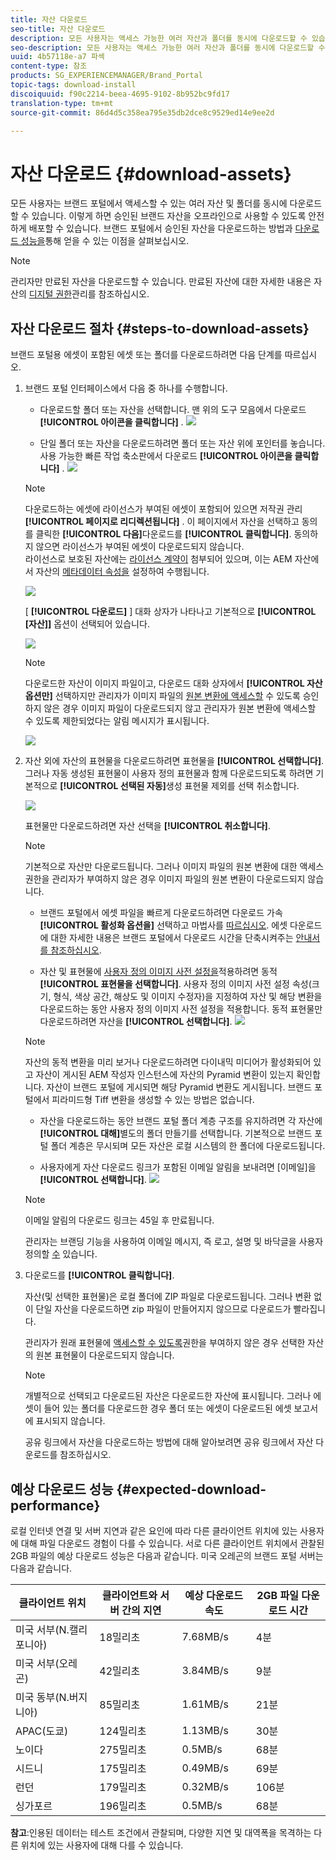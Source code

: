 ```yaml
---
title: 자산 다운로드
seo-title: 자산 다운로드
description: 모든 사용자는 액세스 가능한 여러 자산과 폴더를 동시에 다운로드할 수 있습니다. 이렇게 하면 승인된 브랜드 자산을 오프라인으로 사용할 수 있도록 안전하게 배포할 수 있습니다.
seo-description: 모든 사용자는 액세스 가능한 여러 자산과 폴더를 동시에 다운로드할 수 있습니다. 이렇게 하면 승인된 브랜드 자산을 오프라인으로 사용할 수 있도록 안전하게 배포할 수 있습니다.
uuid: 4b57118e-a7 파섹
content-type: 참조
products: SG_EXPERIENCEMANAGER/Brand_Portal
topic-tags: download-install
discoiquuid: f90c2214-beea-4695-9102-8b952bc9fd17
translation-type: tm+mt
source-git-commit: 86d4d5c358ea795e35db2dce8c9529ed14e9ee2d

---
```



# 자산 다운로드 {#download-assets}

모든 사용자는 브랜드 포털에서 액세스할 수 있는 여러 자산 및 폴더를 동시에 다운로드할 수 있습니다. 이렇게 하면 승인된 브랜드 자산을 오프라인으로 사용할 수 있도록 안전하게 배포할 수 있습니다. 브랜드 포털에서 승인된 자산을 다운로드하는 방법과 [다운로드 성능을](../using/brand-portal-download-users.md#main-pars-header)통해 얻을 수 있는 이점을 살펴보십시오.

>[!NOTE]
>
>관리자만 만료된 자산을 다운로드할 수 있습니다. 만료된 자산에 대한 자세한 내용은 자산의 [디지털 권한](../using/manage-digital-rights-of-assets.md)관리를 참조하십시오.

## 자산 다운로드 절차 {#steps-to-download-assets}

브랜드 포털용 에셋이 포함된 에셋 또는 폴더를 다운로드하려면 다음 단계를 따르십시오.

1. 브랜드 포털 인터페이스에서 다음 중 하나를 수행합니다.

   * 다운로드할 폴더 또는 자산을 선택합니다. 맨 위의 도구 모음에서 다운로드 **[!UICONTROL 아이콘을 클릭합니다]** .
   ![](assets/downloadassets-1.png)

   * 단일 폴더 또는 자산을 다운로드하려면 폴더 또는 자산 위에 포인터를 놓습니다. 사용 가능한 빠른 작업 축소판에서 다운로드 **[!UICONTROL 아이콘을 클릭합니다]** .
   ![](assets/downloadsingleasset-1.png)

   >[!NOTE]
   >
   >다운로드하는 에셋에 라이선스가 부여된 에셋이 포함되어 있으면 저작권 관리 **[!UICONTROL 페이지로 리디렉션됩니다]** . 이 페이지에서 자산을 선택하고 동의를 클릭한 **[!UICONTROL 다음]**&#x200B;다운로드를 **[!UICONTROL 클릭합니다]**. 동의하지 않으면 라이선스가 부여된 에셋이 다운로드되지 않습니다.\
   >라이선스로 보호된 자산에는 [라이선스 계약이](https://helpx.adobe.com/experience-manager/6-5/assets/using/drm.html#DigitalRightsManagementinAssets) 첨부되어 있으며, 이는 AEM 자산에서 자산의 [메타데이터 속성을](https://helpx.adobe.com/experience-manager/6-5/assets/using/drm.html#DigitalRightsManagementinAssets) 설정하여 수행됩니다.

   ![](assets/licensed-asset-download-1.png)

   [ **[!UICONTROL 다운로드]** ] 대화 상자가 나타나고 기본적으로 **[!UICONTROL [자산]]** 옵션이 선택되어 있습니다.

   ![](assets/donload-assets-dialog-1.png)

   >[!NOTE]
   >
   >다운로드한 자산이 이미지 파일이고, 다운로드 대화 상자에서 **[!UICONTROL 자산 옵션만]** 선택하지만 관리자가 이미지 파일의 [원본 변환에 액세스할](../using/brand-portal-adding-users.md#main-pars-procedure-202029708) 수 있도록 승인하지 않은 경우 이미지 파일이 다운로드되지 않고 관리자가 원본 변환에 액세스할 수 있도록 제한되었다는 알림 메시지가 표시됩니다.

   ![](assets/restrictaccess-note.png)

1. 자산 외에 자산의 표현물을 다운로드하려면 표현물을 **[!UICONTROL 선택합니다]**. 그러나 자동 생성된 표현물이 사용자 정의 표현물과 함께 다운로드되도록 하려면 기본적으로 **[!UICONTROL 선택된 자동]**&#x200B;생성 표현물 제외를 선택 취소합니다.

   ![](assets/exclude-auto-renditions.png)

   표현물만 다운로드하려면 자산 선택을 **[!UICONTROL 취소합니다]**.

   >[!NOTE]
   >
   >기본적으로 자산만 다운로드됩니다. 그러나 이미지 파일의 [](../using/brand-portal-adding-users.md#main-pars-procedure-202029708)원본 변환에 대한 액세스 권한을 관리자가 부여하지 않은 경우 이미지 파일의 원본 변환이 다운로드되지 않습니다.

   * 브랜드 포털에서 에셋 파일을 빠르게 다운로드하려면 다운로드 가속 **[!UICONTROL 활성화 옵션을]** 선택하고 마법사를 [따르십시오](../using/accelerated-download.md#main-pars-header-405749062). 에셋 다운로드에 대한 자세한 내용은 브랜드 포털에서 다운로드 시간을 단축시켜주는 [안내서를 참조하십시오](../using/accelerated-download.md).

   * 자산 및 표현물에 [사용자 정의 이미지 사전 설정을](../using/brand-portal-image-presets.md#applyimagepresetswhendownloadingimages)적용하려면 동적 **[!UICONTROL 표현물을 선택합니다]**. 사용자 정의 이미지 사전 설정 속성(크기, 형식, 색상 공간, 해상도 및 이미지 수정자)을 지정하여 자산 및 해당 변환을 다운로드하는 동안 사용자 정의 이미지 사전 설정을 적용합니다. 동적 표현물만 다운로드하려면 자산을 **[!UICONTROL 선택합니다]**.
   ![](assets/dynamic-renditions.png)

   >[!NOTE]
   >
   >자산의 동적 변환을 미리 보거나 다운로드하려면 다이내믹 미디어가 활성화되어 있고 자산이 게시된 AEM 작성자 인스턴스에 자산의 Pyramid 변환이 있는지 확인합니다. 자산이 브랜드 포털에 게시되면 해당 Pyramid 변환도 게시됩니다. 브랜드 포털에서 피라미드형 Tiff 변환을 생성할 수 있는 방법은 없습니다.

   * 자산을 다운로드하는 동안 브랜드 포털 폴더 계층 구조를 유지하려면 각 자산에 **[!UICONTROL 대해]**&#x200B;별도의 폴더 만들기를 선택합니다. 기본적으로 브랜드 포털 폴더 계층은 무시되며 모든 자산은 로컬 시스템의 한 폴더에 다운로드됩니다.

   * 사용자에게 자산 다운로드 링크가 포함된 이메일 알림을 보내려면 [이메일]을 **[!UICONTROL 선택합니다]**.
   ![](assets/download-link.png)

   >[!NOTE]
   >
   >이메일 알림의 다운로드 링크는 45일 후 만료됩니다.
   >
   >관리자는 브랜딩 기능을 사용하여 이메일 메시지, 즉 로고, 설명 및 바닥글을 사용자 정의할 [수](../using/brand-portal-branding.md) 있습니다.

1. 다운로드를 **[!UICONTROL 클릭합니다]**.

   자산(및 선택한 표현물)은 로컬 폴더에 ZIP 파일로 다운로드됩니다. 그러나 변환 없이 단일 자산을 다운로드하면 zip 파일이 만들어지지 않으므로 다운로드가 빨라집니다.

   관리자가 원래 표현물에 [액세스할 수 있도록](../using/brand-portal-adding-users.md#main-pars-procedure-202029708)권한을 부여하지 않은 경우 선택한 자산의 원본 표현물이 다운로드되지 않습니다.

   >[!NOTE]
   >
   >개별적으로 선택되고 다운로드된 자산은 다운로드한 자산에 표시됩니다. 그러나 에셋이 들어 있는 폴더를 다운로드한 경우 폴더 또는 에셋이 다운로드된 에셋 보고서에 표시되지 않습니다.

   공유 링크에서 자산을 다운로드하는 방법에 대해 알아보려면 공유 링크에서 [](../using/brand-portal-link-share.md#main-pars-header-1703469193)자산 다운로드를 참조하십시오.

## 예상 다운로드 성능 {#expected-download-performance}

로컬 인터넷 연결 및 서버 지연과 같은 요인에 따라 다른 클라이언트 위치에 있는 사용자에 대해 파일 다운로드 경험이 다를 수 있습니다. 서로 다른 클라이언트 위치에서 관찰된 2GB 파일의 예상 다운로드 성능은 다음과 같습니다. 미국 오레곤의 브랜드 포털 서버는 다음과 같습니다.

| 클라이언트 위치 | 클라이언트와 서버 간의 지연 | 예상 다운로드 속도 | 2GB 파일 다운로드 시간 |
|-------------------------|-----------------------------------|-------------------------|------------------------------------|
| 미국 서부(N.캘리포니아) | 18밀리초 | 7.68MB/s | 4분 |
| 미국 서부(오레곤) | 42밀리초 | 3.84MB/s | 9분 |
| 미국 동부(N.버지니아) | 85밀리초 | 1.61MB/s | 21분 |
| APAC(도쿄) | 124밀리초 | 1.13MB/s | 30분 |
| 노이다 | 275밀리초 | 0.5MB/s | 68분 |
| 시드니 | 175밀리초 | 0.49MB/s | 69분 |
| 런던 | 179밀리초 | 0.32MB/s | 106분 |
| 싱가포르 | 196밀리초 | 0.5MB/s | 68분 |

**참고**:인용된 데이터는 테스트 조건에서 관찰되며, 다양한 지연 및 대역폭을 목격하는 다른 위치에 있는 사용자에 대해 다를 수 있습니다.
